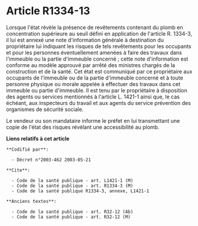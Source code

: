 # Article R1334-13

Lorsque l'état révèle la présence de revêtements contenant du plomb en concentration supérieure au seuil défini en
application de l'article R. 1334-3, il lui est annexé une note d'information générale à destination du propriétaire lui
indiquant les risques de tels revêtements pour les occupants et pour les personnes éventuellement amenées à faire des travaux
dans l'immeuble ou la partie d'immeuble concerné ; cette note d'information est conforme au modèle approuvé par arrêté des
ministres chargés de la construction et de la santé. Cet état est communiqué par ce propriétaire aux occupants de l'immeuble
ou de la partie d'immeuble concerné et à toute personne physique ou morale appelée à effectuer des travaux dans cet immeuble
ou partie d'immeuble. Il est tenu par le propriétaire à disposition des agents ou services mentionnés à l'article L. 1421-1
ainsi que, le cas échéant, aux inspecteurs du travail et aux agents du service prévention des organismes de sécurité sociale.

Le vendeur ou son mandataire informe le préfet en lui transmettant une copie de l'état des risques révélant une accessibilité
au plomb.

**Liens relatifs à cet article**

	**Codifié par**:

	  - Décret n°2003-462 2003-05-21

	**Cite**:

	  - Code de la santé publique - art. L1421-1 (M)
	  - Code de la santé publique - art. R1334-3 (M)
	  - Code de la santé publique R1334-3, annexe, L1421-1

	**Anciens textes**:

	  - Code de la santé publique - art. R32-12 (Ab)
	  - Code de la santé publique - art. R32-12 (M)
